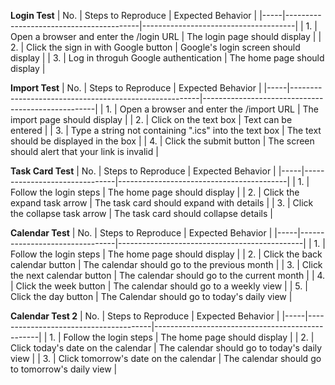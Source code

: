 **Login Test**
| No. | Steps to Reproduce                      | Expected Behavior                    |
|-----|-----------------------------------------|--------------------------------------|
| 1.  | Open a browser and enter the /login URL | The login page should display        |
| 2.  | Click the sign in with Google button    | Google's login screen should display |
| 3.  | Log in throguh Google authentication    | The home page should display         |

**Import Test**
| No. | Steps to Reproduce                                    | Expected Behavior                                 |
|-----|-------------------------------------------------------|---------------------------------------------------|
| 1.  | Open a browser and enter the /import URL              | The import page should display                    |
| 2.  | Click on the text box                                 | Text can be entered                               |
| 3.  | Type a string not containing ".ics" into the text box | The text should be displayed in the box           |
| 4.  | Click the submit button                               | The screen should alert that your link is invalid |

**Task Card Test**
| No. | Steps to Reproduce            | Expected Behavior                        |
|-----|-------------------------------|------------------------------------------|
| 1.  | Follow the login steps        | The home page should display             |
| 2.  | Click the expand task arrow   | The task card should expand with details |
| 3.  | Click the collapse task arrow | The task card should collapse details    |

**Calendar Test**
| No. | Steps to Reproduce             | Expected Behavior                            |
|-----|--------------------------------|----------------------------------------------|
| 1.  | Follow the login steps         | The home page should display                 |
| 2.  | Click the back calendar button | The calendar should go to the previous month |
| 3.  | Click the next calendar button | The calendar should go to the current month  |
| 4.  | Click the week button          | The calendar should go to a weekly view      |
| 5.  | Click the day button           | The Calendar should go to today's daily view |

**Calendar Test 2**
| No. | Steps to Reproduce                    | Expected Behavior                               |
|-----|---------------------------------------|-------------------------------------------------|
| 1.  | Follow the login steps                | The home page should display                    |
| 2.  | Click today's date on the calendar    | The calendar should go to today's daily view    |
| 3.  | Click tomorrow's date on the calendar | The calendar should go to tomorrow's daily view |
